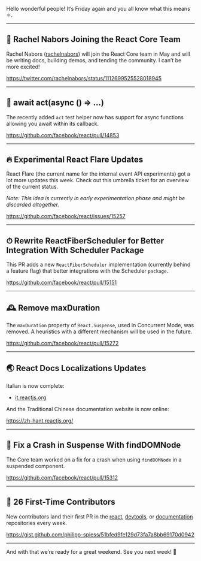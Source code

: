 Hello wonderful people! It’s Friday again and you all know what this means ⚛️.

---

## 💙 Rachel Nabors Joining the React Core Team

Rachel Nabors ([rachelnabors](https://github.com/rachelnabors)) will join the React Core team in May and will be writing docs, building demos, and tending the community. I can’t be more excited!

https://twitter.com/rachelnabors/status/1112699525528018945

---

## 🎉 await act(async () => ...)

The recently added `act` test helper now has support for async functions allowing you await within its callback.

https://github.com/facebook/react/pull/14853

---

## 🔥 Experimental React Flare Updates

React Flare (the current name for the internal event API experiments) got a lot more updates this week. Check out this umbrella ticket for an overview of the current status.

_Note: This idea is currently in early experimentation phase and might be discarded altogether._

https://github.com/facebook/react/issues/15257

---

## ⏱ Rewrite ReactFiberScheduler for Better Integration With Scheduler Package

This PR adds a new `ReactFiberScheduler` implementation (currently behind a feature flag) that better integrations with the Scheduler `package`.

https://github.com/facebook/react/pull/15151

---

## 🕰 Remove maxDuration

The `maxDuration` property of `React.Suspense`, used in Concurrent Mode, was removed. A heuristics with a different mechanism will be used in the future.

https://github.com/facebook/react/pull/15272

---

## 🌏 React Docs Localizations Updates

Italian is now complete:

- [it.reactjs.org](https://it.reactjs.org/)

And the Traditional Chinese documentation website is now online:

https://zh-hant.reactjs.org/

---

## 🔧 Fix a Crash in Suspense With findDOMNode

The Core team worked on a fix for a crash when using `findDOMNode` in a suspended component.

https://github.com/facebook/react/pull/15312

---

## 👏 26 First-Time Contributors

New contributors land their first PR in the [react](https://github.com/facebook/react), [devtools](https://github.com/facebook/react-devtools), or [documentation](https://github.com/reactjs/reactjs.org) repositories every week.

https://gist.github.com/philipp-spiess/51bfed9fe129d73fa7a8bb69170d0942

---

And with that we’re ready for a great weekend. See you next week! 👋
